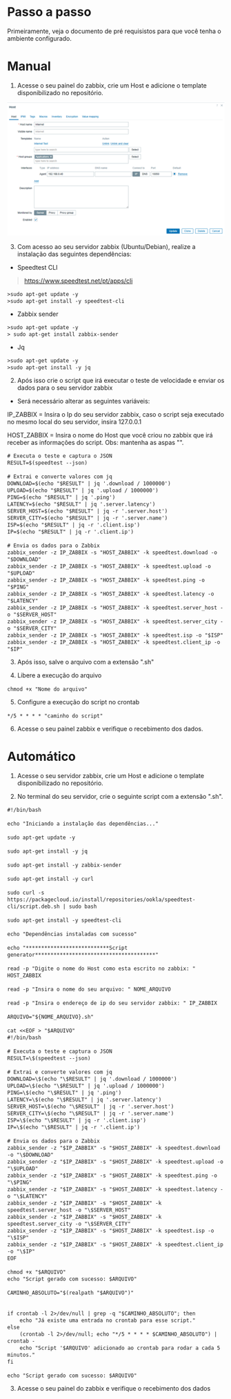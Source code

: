 # Passo a passo

Primeiramente, veja o documento de pré requisistos para que você tenha o ambiente configurado.

# Manual

1. Acesse o seu painel do zabbix, crie um Host e adicione o template disponibilizado no repositório.

![Host](docs/imgs/Host_zabbix.png)

3. Com acesso ao seu servidor zabbix (Ubuntu/Debian), realize a instalação das seguintes dependências:

- Speedtest CLI

> https://www.speedtest.net/pt/apps/cli

```
>sudo apt-get update -y
>sudo apt-get install -y speedtest-cli
```

- Zabbix sender

```
>sudo apt-get update -y
> sudo apt-get install zabbix-sender
```

- Jq

```
>sudo apt-get update -y
>sudo apt-get install -y jq
```

2. Após isso crie o script que irá executar o teste de velocidade e enviar os dados para o seu servidor zabbix

- Será necessário alterar as seguintes variáveis:

IP_ZABBIX = Insira o Ip do seu servidor zabbix, caso o script seja executado no mesmo local do seu servidor, insira 127.0.0.1 

HOST_ZABBIX = Insira o nome do Host que você criou no zabbix que irá receber as informações do script. Obs: mantenha as aspas "".

```
# Executa o teste e captura o JSON
RESULT=$(speedtest --json)

# Extrai e converte valores com jq
DOWNLOAD=$(echo "$RESULT" | jq '.download / 1000000')
UPLOAD=$(echo "$RESULT" | jq '.upload / 1000000')
PING=$(echo "$RESULT" | jq '.ping')
LATENCY=$(echo "$RESULT" | jq '.server.latency')
SERVER_HOST=$(echo "$RESULT" | jq -r '.server.host')
SERVER_CITY=$(echo "$RESULT" | jq -r '.server.name')
ISP=$(echo "$RESULT" | jq -r '.client.isp')
IP=$(echo "$RESULT" | jq -r '.client.ip')

# Envia os dados para o Zabbix
zabbix_sender -z IP_ZABBIX -s "HOST_ZABBIX" -k speedtest.download -o "$DOWNLOAD"
zabbix_sender -z IP_ZABBIX -s "HOST_ZABBIX" -k speedtest.upload -o "$UPLOAD"
zabbix_sender -z IP_ZABBIX -s "HOST_ZABBIX" -k speedtest.ping -o "$PING"
zabbix_sender -z IP_ZABBIX -s "HOST_ZABBIX" -k speedtest.latency -o "$LATENCY"
zabbix_sender -z IP_ZABBIX -s "HOST_ZABBIX" -k speedtest.server_host -o "$SERVER_HOST"
zabbix_sender -z IP_ZABBIX -s "HOST_ZABBIX" -k speedtest.server_city -o "$SERVER_CITY"
zabbix_sender -z IP_ZABBIX -s "HOST_ZABBIX" -k speedtest.isp -o "$ISP"
zabbix_sender -z IP_ZABBIX -s "HOST_ZABBIX" -k speedtest.client_ip -o "$IP"
```

3. Após isso, salve o arquivo com a extensão ".sh"

4. Libere a execução do arquivo

``
chmod +x "Nome do arquivo"
``

5. Configure a execução do script no crontab

``
*/5 * * * * "caminho do script"
``

6. Acesse o seu painel zabbix e verifique o recebimento dos dados.

# Automático

1. Acesse o seu servidor zabbix, crie um Host e adicione o template disponibilizado no repositório.

2. No terminal do seu servidor, crie o seguinte script com a extensão ".sh". 

```
#!/bin/bash

echo "Iniciando a instalação das dependências..."

sudo apt-get update -y

sudo apt-get install -y jq

sudo apt-get install -y zabbix-sender

sudo apt-get install -y curl

sudo curl -s https://packagecloud.io/install/repositories/ookla/speedtest-cli/script.deb.sh | sudo bash

sudo apt-get install -y speedtest-cli

echo "Dependências instaladas com sucesso"

echo "***************************Script generator***************************************"

read -p "Digite o nome do Host como esta escrito no zabbix: " HOST_ZABBIX

read -p "Insira o nome do seu arquivo: " NOME_ARQUIVO

read -p "Insira o endereço de ip do seu servidor zabbix: " IP_ZABBIX

ARQUIVO="${NOME_ARQUIVO}.sh"

cat <<EOF > "$ARQUIVO"
#!/bin/bash

# Executa o teste e captura o JSON
RESULT=\$(speedtest --json)

# Extrai e converte valores com jq
DOWNLOAD=\$(echo "\$RESULT" | jq '.download / 1000000')
UPLOAD=\$(echo "\$RESULT" | jq '.upload / 1000000')
PING=\$(echo "\$RESULT" | jq '.ping')
LATENCY=\$(echo "\$RESULT" | jq '.server.latency')
SERVER_HOST=\$(echo "\$RESULT" | jq -r '.server.host')
SERVER_CITY=\$(echo "\$RESULT" | jq -r '.server.name')
ISP=\$(echo "\$RESULT" | jq -r '.client.isp')
IP=\$(echo "\$RESULT" | jq -r '.client.ip')

# Envia os dados para o Zabbix
zabbix_sender -z "$IP_ZABBIX" -s "$HOST_ZABBIX" -k speedtest.download -o "\$DOWNLOAD"
zabbix_sender -z "$IP_ZABBIX" -s "$HOST_ZABBIX" -k speedtest.upload -o "\$UPLOAD"
zabbix_sender -z "$IP_ZABBIX" -s "$HOST_ZABBIX" -k speedtest.ping -o "\$PING"
zabbix_sender -z "$IP_ZABBIX" -s "$HOST_ZABBIX" -k speedtest.latency -o "\$LATENCY"
zabbix_sender -z "$IP_ZABBIX" -s "$HOST_ZABBIX" -k speedtest.server_host -o "\$SERVER_HOST"
zabbix_sender -z "$IP_ZABBIX" -s "$HOST_ZABBIX" -k speedtest.server_city -o "\$SERVER_CITY"
zabbix_sender -z "$IP_ZABBIX" -s "$HOST_ZABBIX" -k speedtest.isp -o "\$ISP"
zabbix_sender -z "$IP_ZABBIX" -s "$HOST_ZABBIX" -k speedtest.client_ip -o "\$IP"
EOF

chmod +x "$ARQUIVO"
echo "Script gerado com sucesso: $ARQUIVO"

CAMINHO_ABSOLUTO="$(realpath "$ARQUIVO")"


if crontab -l 2>/dev/null | grep -q "$CAMINHO_ABSOLUTO"; then
    echo "Já existe uma entrada no crontab para esse script."
else
    (crontab -l 2>/dev/null; echo "*/5 * * * * $CAMINHO_ABSOLUTO") | crontab -
    echo "Script '$ARQUIVO' adicionado ao crontab para rodar a cada 5 minutos."
fi

echo "Script gerado com sucesso: $ARQUIVO"
```

3. Acesse o seu painel do zabbix e verifique o recebimento dos dados
